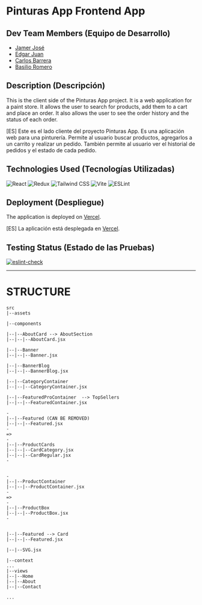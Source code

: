 # Pinturas App Frontend App

## Dev Team Members (Equipo de Desarrollo)

- [Jamer José](https://github.com/jamerrq)
- [Edgar Juan](https://github.com/ejguercio)
- [Carlos Barrera](https://github.com/CBarreraB)
- [Basilio Romero](https://github.com/bachiromero)

## Description (Descripción)

This is the client side of the Pinturas App project. It is a web application for
a paint store. It allows the user to search for products, add them to a cart and
place an order. It also allows the user to see the order history and the status
of each order.

[ES] Este es el lado cliente del proyecto Pinturas App. Es una aplicación web
para una pinturería. Permite al usuario buscar productos, agregarlos a un
carrito y realizar un pedido. También permite al usuario ver el historial de
pedidos y el estado de cada pedido.

## Technologies Used (Tecnologías Utilizadas)

![React](https://img.shields.io/badge/-React-000000?style=flat&logo=react)
![Redux](https://img.shields.io/badge/-Redux-000000?style=flat&logo=redux)
![Tailwind
CSS](https://img.shields.io/badge/-Tailwind%20CSS-000000?style=flat&logo=tailwind-css)
![Vite](https://img.shields.io/badge/-Vite-000000?style=flat&logo=vite)
![ESLint](https://img.shields.io/badge/-ESLint-000000?style=flat&logo=eslint)

## Deployment (Despliegue)

The application is deployed on [Vercel](https://vercel.com/).

[ES] La aplicación está desplegada en [Vercel](https://vercel.com/).

## Testing Status (Estado de las Pruebas)

[![eslint-check](https://github.com/Ide-Pinturerias/pinturas-app-front/actions/workflows/eslint.yml/badge.svg)](https://github.com/Ide-Pinturerias/pinturas-app-front/actions/workflows/eslint.yml)


---

# STRUCTURE

```
src
|--assets

|--components

|--|--AboutCard --> AboutSection
|--|--|--AboutCard.jsx

|--|--Banner
|--|--|--Banner.jsx

|--|--BannerBlog
|--|--|--BannerBlog.jsx

|--|--CategoryContainer
|--|--|--CategoryContainer.jsx

|--|--FeaturedProContainer  --> TopSellers 
|--|--|--FeaturedContainer.jsx

-
|--|--Featured (CAN BE REMOVED)
|--|--|--Featured.jsx
-
=>
-
|--|--ProductCards
|--|--|--CardCategory.jsx
|--|--|--CardRegular.jsx
-


-
|--|--ProductContainer
|--|--|--ProductContainer.jsx
-
=>
-
|--|--ProductBox
|--|--|--ProductBox.jsx
-


|--|--Featured --> Card
|--|--|--Featured.jsx

|--|--SVG.jsx

|--context
...
|--views
|--|--Home
|--|--About
|--|--Contact

...
```